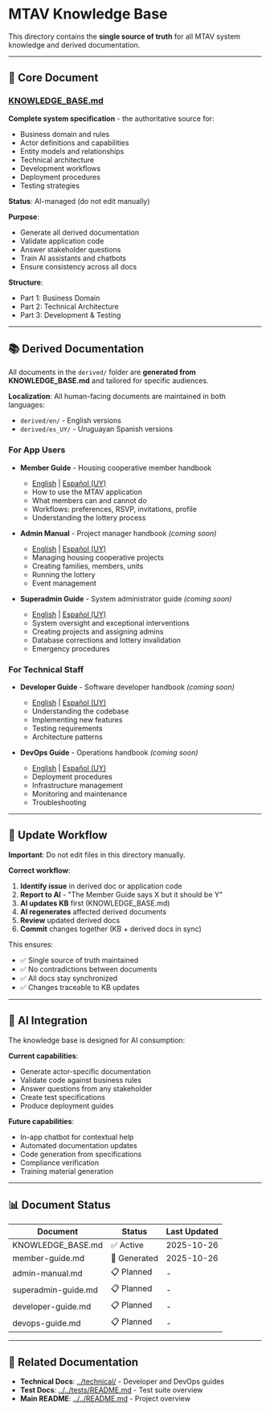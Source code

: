 # MTAV Knowledge Base

This directory contains the **single source of truth** for all MTAV system knowledge and derived documentation.

---

## 📖 Core Document

### [KNOWLEDGE_BASE.md](KNOWLEDGE_BASE.md)

**Complete system specification** - the authoritative source for:

- Business domain and rules
- Actor definitions and capabilities
- Entity models and relationships
- Technical architecture
- Development workflows
- Deployment procedures
- Testing strategies

**Status**: AI-managed (do not edit manually)

**Purpose**:

- Generate all derived documentation
- Validate application code
- Answer stakeholder questions
- Train AI assistants and chatbots
- Ensure consistency across all docs

**Structure**:

- Part 1: Business Domain
- Part 2: Technical Architecture
- Part 3: Development & Testing

---

## 📚 Derived Documentation

All documents in the `derived/` folder are **generated from KNOWLEDGE_BASE.md** and tailored for specific audiences.

**Localization**: All human-facing documents are maintained in both languages:

- `derived/en/` - English versions
- `derived/es_UY/` - Uruguayan Spanish versions

### For App Users

- **Member Guide** - Housing cooperative member handbook
  - [English](derived/en/member-guide.md) | [Español (UY)](derived/es_UY/guia-miembro.md)
  - How to use the MTAV application
  - What members can and cannot do
  - Workflows: preferences, RSVP, invitations, profile
  - Understanding the lottery process

- **Admin Manual** - Project manager handbook _(coming soon)_
  - [English](derived/en/admin-manual.md) | [Español (UY)](derived/es_UY/manual-admin.md)
  - Managing housing cooperative projects
  - Creating families, members, units
  - Running the lottery
  - Event management

- **Superadmin Guide** - System administrator guide _(coming soon)_
  - [English](derived/en/superadmin-guide.md) | [Español (UY)](derived/es_UY/guia-superadmin.md)
  - System oversight and exceptional interventions
  - Creating projects and assigning admins
  - Database corrections and lottery invalidation
  - Emergency procedures

### For Technical Staff

- **Developer Guide** - Software developer handbook _(coming soon)_
  - [English](derived/en/developer-guide.md) | [Español (UY)](derived/es_UY/guia-desarrollador.md)
  - Understanding the codebase
  - Implementing new features
  - Testing requirements
  - Architecture patterns

- **DevOps Guide** - Operations handbook _(coming soon)_
  - [English](derived/en/devops-guide.md) | [Español (UY)](derived/es_UY/guia-devops.md)
  - Deployment procedures
  - Infrastructure management
  - Monitoring and maintenance
  - Troubleshooting

---

## 🔄 Update Workflow

**Important**: Do not edit files in this directory manually.

**Correct workflow**:

1. **Identify issue** in derived doc or application code
2. **Report to AI** - "The Member Guide says X but it should be Y"
3. **AI updates KB** first (KNOWLEDGE_BASE.md)
4. **AI regenerates** affected derived documents
5. **Review** updated derived docs
6. **Commit** changes together (KB + derived docs in sync)

This ensures:

- ✅ Single source of truth maintained
- ✅ No contradictions between documents
- ✅ All docs stay synchronized
- ✅ Changes traceable to KB updates

---

## 🤖 AI Integration

The knowledge base is designed for AI consumption:

**Current capabilities**:

- Generate actor-specific documentation
- Validate code against business rules
- Answer questions from any stakeholder
- Create test specifications
- Produce deployment guides

**Future capabilities**:

- In-app chatbot for contextual help
- Automated documentation updates
- Code generation from specifications
- Compliance verification
- Training material generation

---

## 📊 Document Status

| Document            | Status       | Last Updated |
| ------------------- | ------------ | ------------ |
| KNOWLEDGE_BASE.md   | ✅ Active    | 2025-10-26   |
| member-guide.md     | 🚀 Generated | 2025-10-26   |
| admin-manual.md     | 📋 Planned   | -            |
| superadmin-guide.md | 📋 Planned   | -            |
| developer-guide.md  | 📋 Planned   | -            |
| devops-guide.md     | 📋 Planned   | -            |

---

## 🔗 Related Documentation

- **Technical Docs**: [../technical/](../technical/) - Developer and DevOps guides
- **Test Docs**: [../../tests/README.md](../../tests/README.md) - Test suite overview
- **Main README**: [../../README.md](../../README.md) - Project overview
